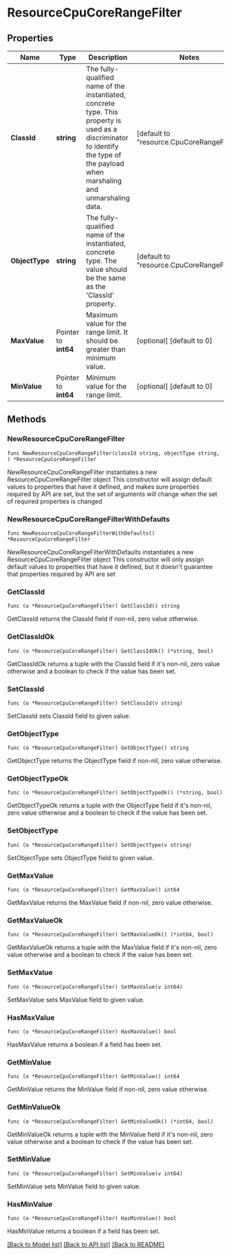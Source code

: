 # ResourceCpuCoreRangeFilter

## Properties

Name | Type | Description | Notes
------------ | ------------- | ------------- | -------------
**ClassId** | **string** | The fully-qualified name of the instantiated, concrete type. This property is used as a discriminator to identify the type of the payload when marshaling and unmarshaling data. | [default to "resource.CpuCoreRangeFilter"]
**ObjectType** | **string** | The fully-qualified name of the instantiated, concrete type. The value should be the same as the &#39;ClassId&#39; property. | [default to "resource.CpuCoreRangeFilter"]
**MaxValue** | Pointer to **int64** | Maximum value for the range limit. It should be greater than minimum value. | [optional] [default to 0]
**MinValue** | Pointer to **int64** | Minimum value for the range limit. | [optional] [default to 0]

## Methods

### NewResourceCpuCoreRangeFilter

`func NewResourceCpuCoreRangeFilter(classId string, objectType string, ) *ResourceCpuCoreRangeFilter`

NewResourceCpuCoreRangeFilter instantiates a new ResourceCpuCoreRangeFilter object
This constructor will assign default values to properties that have it defined,
and makes sure properties required by API are set, but the set of arguments
will change when the set of required properties is changed

### NewResourceCpuCoreRangeFilterWithDefaults

`func NewResourceCpuCoreRangeFilterWithDefaults() *ResourceCpuCoreRangeFilter`

NewResourceCpuCoreRangeFilterWithDefaults instantiates a new ResourceCpuCoreRangeFilter object
This constructor will only assign default values to properties that have it defined,
but it doesn't guarantee that properties required by API are set

### GetClassId

`func (o *ResourceCpuCoreRangeFilter) GetClassId() string`

GetClassId returns the ClassId field if non-nil, zero value otherwise.

### GetClassIdOk

`func (o *ResourceCpuCoreRangeFilter) GetClassIdOk() (*string, bool)`

GetClassIdOk returns a tuple with the ClassId field if it's non-nil, zero value otherwise
and a boolean to check if the value has been set.

### SetClassId

`func (o *ResourceCpuCoreRangeFilter) SetClassId(v string)`

SetClassId sets ClassId field to given value.


### GetObjectType

`func (o *ResourceCpuCoreRangeFilter) GetObjectType() string`

GetObjectType returns the ObjectType field if non-nil, zero value otherwise.

### GetObjectTypeOk

`func (o *ResourceCpuCoreRangeFilter) GetObjectTypeOk() (*string, bool)`

GetObjectTypeOk returns a tuple with the ObjectType field if it's non-nil, zero value otherwise
and a boolean to check if the value has been set.

### SetObjectType

`func (o *ResourceCpuCoreRangeFilter) SetObjectType(v string)`

SetObjectType sets ObjectType field to given value.


### GetMaxValue

`func (o *ResourceCpuCoreRangeFilter) GetMaxValue() int64`

GetMaxValue returns the MaxValue field if non-nil, zero value otherwise.

### GetMaxValueOk

`func (o *ResourceCpuCoreRangeFilter) GetMaxValueOk() (*int64, bool)`

GetMaxValueOk returns a tuple with the MaxValue field if it's non-nil, zero value otherwise
and a boolean to check if the value has been set.

### SetMaxValue

`func (o *ResourceCpuCoreRangeFilter) SetMaxValue(v int64)`

SetMaxValue sets MaxValue field to given value.

### HasMaxValue

`func (o *ResourceCpuCoreRangeFilter) HasMaxValue() bool`

HasMaxValue returns a boolean if a field has been set.

### GetMinValue

`func (o *ResourceCpuCoreRangeFilter) GetMinValue() int64`

GetMinValue returns the MinValue field if non-nil, zero value otherwise.

### GetMinValueOk

`func (o *ResourceCpuCoreRangeFilter) GetMinValueOk() (*int64, bool)`

GetMinValueOk returns a tuple with the MinValue field if it's non-nil, zero value otherwise
and a boolean to check if the value has been set.

### SetMinValue

`func (o *ResourceCpuCoreRangeFilter) SetMinValue(v int64)`

SetMinValue sets MinValue field to given value.

### HasMinValue

`func (o *ResourceCpuCoreRangeFilter) HasMinValue() bool`

HasMinValue returns a boolean if a field has been set.


[[Back to Model list]](../README.md#documentation-for-models) [[Back to API list]](../README.md#documentation-for-api-endpoints) [[Back to README]](../README.md)



